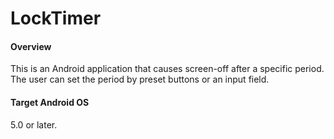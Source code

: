 # LockTimer
#### Overview
This is an Android application that causes screen-off after a specific period.  
The user can set the period by preset buttons or an input field.  
#### Target Android OS
5.0 or later.
